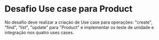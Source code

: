 # Desafio Use case para Product
No desafio deve realizar a criação de Use case para operações: "create", "find", "list", "update" para "Product" e implementar os teste de unidade e integração nos quatro uses cases.
